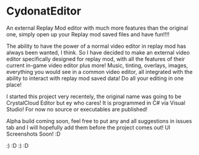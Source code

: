 # CydonatEditor
An external Replay Mod editor with much more features than the original one, simply open up your Replay mod saved files and have fun!!!!

The ability to have the power of a normal video editor in replay mod has always been wanted, I think. So I have decided to make an external video editor specifically designed for replay mod, with all the features of their current in-game video editor plus more! Music, tinting, overlays, images, everything you would see in a common video editor, all integrated with the ability to interact with replay mod saved data! Do all your editing in one place!

I started this project very recentely, the original name was going to be CrystalCloud Editor but ey who cares! It is programmed in C# via Visual Studio! For now no source or executables are published!

Alpha build coming soon, feel free to put any and all suggestions in issues tab and I will hopefully add them before the project comes out! UI Screenshots Soon! :D

:) :D :) :D
